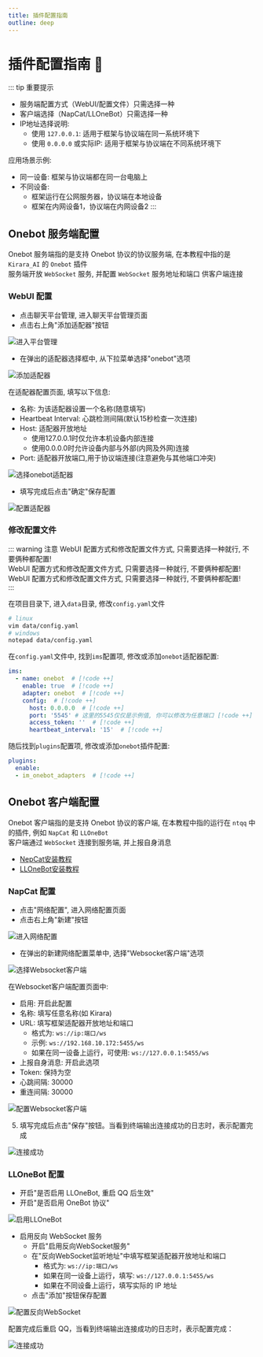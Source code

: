 ```yaml
---
title: 插件配置指南
outline: deep
---
```


# 插件配置指南 🔧

::: tip 重要提示
- 服务端配置方式（WebUI/配置文件）只需选择一种
- 客户端选择（NapCat/LLOneBot）只需选择一种
- IP地址选择说明:
  - 使用 `127.0.0.1`: 适用于框架与协议端在同一系统环境下
  - 使用 `0.0.0.0` 或实际IP: 适用于框架与协议端在不同系统环境下
  
应用场景示例:
- 同一设备: 框架与协议端都在同一台电脑上
- 不同设备: 
  - 框架运行在公网服务器，协议端在本地设备
  - 框架在内网设备1，协议端在内网设备2
:::
##  Onebot 服务端配置
Onebot 服务端指的是支持 Onebot 协议的协议服务端, 在本教程中指的是 `Kirara_AI` 的 `Onebot` 插件  
服务端开放 `WebSocket` 服务, 并配置 `WebSocket` 服务地址和端口  供客户端连接

### WebUI 配置
- 点击聊天平台管理, 进入聊天平台管理页面
- 点击右上角"添加适配器"按钮

![进入平台管理](/assets/connet/websocket-webui-step-1.png)

- 在弹出的适配器选择框中, 从下拉菜单选择"onebot"选项

![添加适配器](/assets/connet/websocket-webui-step-2.png)

在适配器配置页面, 填写以下信息:
- 名称: 为该适配器设置一个名称(随意填写)
- Heartbeat Interval: 心跳检测间隔(默认15秒检查一次连接)
- Host: 适配器开放地址
  - 使用127.0.0.1时仅允许本机设备内部连接
  - 使用0.0.0.0时允许设备内部与外部(内网及外网)连接
- Port: 适配器开放端口,用于协议端连接(注意避免与其他端口冲突)  

![选择onebot适配器](/assets/connet/websocket-webui-step-3.png)

- 填写完成后点击"确定"保存配置

![配置适配器](/assets/connet/websocket-webui-step-4.png)

### 修改配置文件
::: warning 注意
WebUI 配置方式和修改配置文件方式, 只需要选择一种就行, 不要俩种都配置!  
WebUI 配置方式和修改配置文件方式, 只需要选择一种就行, 不要俩种都配置!  
WebUI 配置方式和修改配置文件方式, 只需要选择一种就行, 不要俩种都配置!  
:::

在项目目录下, 进入`data`目录, 修改`config.yaml`文件
```bash
# linux
vim data/config.yaml
# windows
notepad data/config.yaml
```

在`config.yaml`文件中, 找到`ims`配置项, 修改或添加`onebot`适配器配置:

```yaml
ims:
  - name: onebot  # [!code ++]
    enable: true  # [!code ++]
    adapter: onebot  # [!code ++]
    config:  # [!code ++]
      host: 0.0.0.0  # [!code ++] 
      port: '5545' # 这里的5545仅仅是示例值, 你可以修改为任意端口 [!code ++]
      access_token: ''  # [!code ++]
      heartbeat_interval: '15'  # [!code ++]
```

随后找到`plugins`配置项, 修改或添加`onebot`插件配置:

```yaml
plugins:
  enable:
  - im_onebot_adapters  # [!code ++]
```

##  Onebot 客户端配置
Onebot 客户端指的是支持 Onebot 协议的客户端, 在本教程中指的运行在 `ntqq` 中的插件, 例如 `NapCat` 和 `LLOneBot`  
客户端通过 `WebSocket` 连接到服务端, 并上报自身消息

- [NepCat安装教程](https://napneko.github.io/guide/install)
- [LLOneBot安装教程](https://llonebot.github.io/zh-CN/guide/getting-started)

### NapCat 配置

- 点击"网络配置", 进入网络配置页面
- 点击右上角"新建"按钮

![进入网络配置](/assets/connet/NapCat/websocket-napcat-step-1.png)

- 在弹出的新建网络配置菜单中, 选择"Websocket客户端"选项

![选择Websocket客户端](/assets/connet/NapCat/websocket-napcat-step-2.png)

在Websocket客户端配置页面中:
  - 启用: 开启此配置
  - 名称: 填写任意名称(如 Kirara)
  - URL: 填写框架适配器开放地址和端口
    - 格式为: `ws://ip:端口/ws`
    - 示例: `ws://192.168.10.172:5455/ws`
    - 如果在同一设备上运行，可使用: `ws://127.0.0.1:5455/ws`
  - 上报自身消息: 开启此选项
  - Token: 保持为空
  - 心跳间隔: 30000
  - 重连间隔: 30000

![配置Websocket客户端](/assets/connet/NapCat/websocket-napcat-step-3.png)

5. 填写完成后点击"保存"按钮。当看到终端输出连接成功的日志时，表示配置完成

![连接成功](/assets/connet/NapCat/websocket-napcat-step-final.png)

### LLOneBot 配置

- 开启"是否启用 LLOneBot, 重启 QQ 后生效"
- 开启"是否启用 OneBot 协议"

![启用LLOneBot](/assets/connet/LLOneBot/websocket-llonebot-step-1.png)

- 启用反向 WebSocket 服务
  - 开启"启用反向WebSocket服务"
  - 在"反向WebSocket监听地址"中填写框架适配器开放地址和端口
     - 格式为: `ws://ip:端口/ws`
     - 如果在同一设备上运行，填写: `ws://127.0.0.1:5455/ws`
     - 如果在不同设备上运行，填写实际的 IP 地址
  - 点击"添加"按钮保存配置

![配置反向WebSocket](/assets/connet/LLOneBot/websocket-llonebot-step-2.png)

配置完成后重启 QQ，当看到终端输出连接成功的日志时，表示配置完成：

![连接成功](/assets/connet/LLOneBot/websocket-llonebot-step-final.png)
